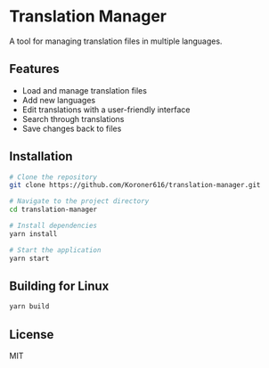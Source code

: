# Translation Manager

A tool for managing translation files in multiple languages.

## Features

- Load and manage translation files
- Add new languages
- Edit translations with a user-friendly interface
- Search through translations
- Save changes back to files

## Installation

```bash
# Clone the repository
git clone https://github.com/Koroner616/translation-manager.git

# Navigate to the project directory
cd translation-manager

# Install dependencies
yarn install

# Start the application
yarn start
```

## Building for Linux

```bash
yarn build
```

## License

MIT
```
